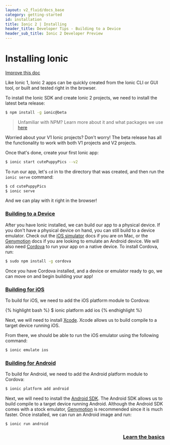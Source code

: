 ```yaml
---
layout: v2_fluid/docs_base
category: getting-started
id: installation
title: Ionic 2 | Installing
header_title: Developer Tips - Building to a Device
header_sub_title: Ionic 2 Developer Preview
---
```


# Installing Ionic

<a class="improve-v2-docs" href='https://github.com/driftyco/ionic-site/edit/ionic2/docs/v2/guide/index.md'>Improve this doc</a>

Like Ionic 1, Ionic 2 apps can be quickly created from the Ionic CLI or GUI tool, or built and tested right in the browser.

To install the Ionic SDK and create Ionic 2 projects, we need to install the latest beta release:

```bash
$ npm install -g ionic@beta
```

> Unfamiliar with NPM? Learn more about it and what packages we use [here](/docs/v2/resources/using-npm/)

Worried about your V1 Ionic projects? Don't worry! The beta release has all the functionality to work with both V1 projects and V2 projects.

Once that's done, create your first Ionic app:

```bash
$ ionic start cutePuppyPics --v2
```

To run our app, let's `cd` in to the directory that was created, and then run the `ionic serve` command:

```bash
$ cd cutePuppyPics
$ ionic serve
```

And we can play with it right in the browser!


### [Building to a Device](#building-to-a-device)
After you have Ionic installed, we can build our app to a physical device. If you don't have a physical device on hand, you can still build to a device emulator. Check out the <a href="../../resources/developer-tips/#using-ios-simulator">iOS simulator</a> docs if you are on Mac, or the <a href="../../resources/developer-tips/#using-genymotion">Genymotion</a> docs if you are looking to emulate an Android device. We will also need <a href="../../resources/what-is/#cordova">Cordova</a> to run your app on a native device. To install Cordova, run:

```bash
$ sudo npm install -g cordova
```

Once you have Cordova installed, and a device or emulator ready to go, we can move on and begin building your app!


### [Building for iOS](#building-for-ios)
<p>To build for iOS, we need to add the iOS platform module to Cordova:</p>
{% highlight bash %}
$ ionic platform add ios
{% endhighlight %}

Next, we will need to install <a href="../../resources/what-is/#xcode">Xcode</a>. Xcode allows us to build compile to a target device running iOS.

From there, we should be able to run the iOS emulator using the following command:

```bash
$ ionic emulate ios
```


### [Building for Android](#building-for-android)
To build for Android, we need to add the Android platform module to Cordova:</p>

```bash
$ ionic platform add android
```

Next, we will need to install the <a href="../../resources/what-is/#android-sdk">Android SDK</a>. The Android SDK allows us to build compile to a target device running Android. Although the Android SDK comes with a stock emulator, <a href="../../resources/what-is/#genymotion">Genymotion</a> is recommended since it is much faster. Once installed, we can run an Android image and run:

```bash
$ ionic run android
```

<h3 style="text-align:right;">
 <a href="/docs/v2/getting-started/tutorial" role="button">
    Learn the basics
  </a>
</h3>

